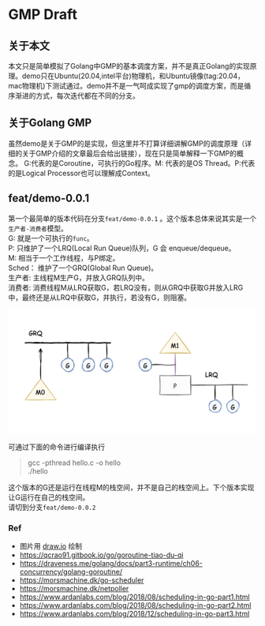 # GMP Draft

## 关于本文

本文只是简单模拟了Golang中GMP的基本调度方案，并不是真正Golang的实现原理。demo只在Ubuntu(20.04,intel平台)物理机，和Ubuntu镜像(tag:20.04，mac物理机)下测试通过。demo并不是一气呵成实现了gmp的调度方案，而是循序渐进的方式，每次迭代都在不同的分支。

## 关于Golang GMP

虽然demo是关于GMP的是实现，但这里并不打算详细讲解GMP的调度原理（详细的关于GMP介绍的文章最后会给出链接），现在只是简单解释一下GMP的概念。
G:代表的是Coroutine，可执行的Go程序。M: 代表的是OS Thread。P:代表的是Logical Processor也可以理解成Context。


## feat/demo-0.0.1

第一个最简单的版本代码在分支`feat/demo-0.0.1` 。这个版本总体来说其实是一个`生产者-消费者`模型。    
G: 就是一个可执行的`func`。    
P: 只维护了一个LRQ(Local Run Queue)队列，G 会 enqueue/dequeue。   
M: 相当于一个工作线程，与P绑定。   
Sched： 维护了一个GRQ(Global Run Queue)。   
生产者: 主线程M生产G，并放入GRQ队列中。   
消费者: 消费线程M从LRQ获取G，若LRQ没有，则从GRQ中获取G并放入LRG中，最终还是从LRQ中获取G，并执行，若没有G，则阻塞。

![0.0.1](./images/0.0.1.png)

可通过下面的命令进行编译执行
> gcc -pthread hello.c -o hello   
>  ./hello

这个版本的G还是运行在线程M的栈空间，并不是自己的栈空间上。下个版本实现让G运行在自己的栈空间。   
请切到分支`feat/demo-0.0.2`


### Ref

- 图片用 [draw.io](https://app.diagrams.net/) 绘制
- https://qcrao91.gitbook.io/go/goroutine-tiao-du-qi
- https://draveness.me/golang/docs/part3-runtime/ch06-concurrency/golang-goroutine/
- https://morsmachine.dk/go-scheduler
- https://morsmachine.dk/netpoller
- https://www.ardanlabs.com/blog/2018/08/scheduling-in-go-part1.html
- https://www.ardanlabs.com/blog/2018/08/scheduling-in-go-part2.html
- https://www.ardanlabs.com/blog/2018/12/scheduling-in-go-part3.html